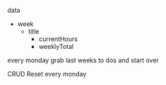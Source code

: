 data

- week
  - title
    - currentHours
    - weeklyTotal

every monday grab last weeks to dos and start over

CRUD
Reset every monday
